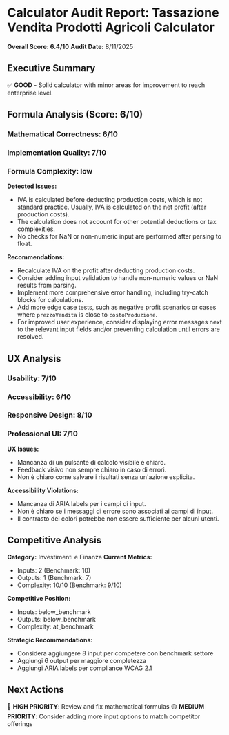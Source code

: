 # Calculator Audit Report: Tassazione Vendita Prodotti Agricoli Calculator

**Overall Score: 6.4/10**
**Audit Date:** 8/11/2025

## Executive Summary

✅ **GOOD** - Solid calculator with minor areas for improvement to reach enterprise level.

## Formula Analysis (Score: 6/10)

### Mathematical Correctness: 6/10
### Implementation Quality: 7/10
### Formula Complexity: low

**Detected Issues:**
- IVA is calculated before deducting production costs, which is not standard practice.  Usually, IVA is calculated on the net profit (after production costs).
- The calculation does not account for other potential deductions or tax complexities.
- No checks for NaN or non-numeric input are performed after parsing to float.

**Recommendations:**
- Recalculate IVA on the profit after deducting production costs.
- Consider adding input validation to handle non-numeric values or NaN results from parsing.
- Implement more comprehensive error handling, including try-catch blocks for calculations.
- Add more edge case tests, such as negative profit scenarios or cases where `prezzoVendita` is close to `costoProduzione`.
- For improved user experience, consider displaying error messages next to the relevant input fields and/or preventing calculation until errors are resolved.

## UX Analysis

### Usability: 7/10
### Accessibility: 6/10  
### Responsive Design: 8/10
### Professional UI: 7/10

**UX Issues:**
- Mancanza di un pulsante di calcolo visibile e chiaro.
- Feedback visivo non sempre chiaro in caso di errori.
- Non è chiaro come salvare i risultati senza un'azione esplicita.

**Accessibility Violations:**
- Mancanza di ARIA labels per i campi di input.
- Non è chiaro se i messaggi di errore sono associati ai campi di input.
- Il contrasto dei colori potrebbe non essere sufficiente per alcuni utenti.

## Competitive Analysis

**Category:** Investimenti e Finanza
**Current Metrics:**
- Inputs: 2 (Benchmark: 10)
- Outputs: 1 (Benchmark: 7)
- Complexity: 10/10 (Benchmark: 9/10)

**Competitive Position:**
- Inputs: below_benchmark
- Outputs: below_benchmark  
- Complexity: at_benchmark

**Strategic Recommendations:**
- Considera aggiungere 8 input per competere con benchmark settore
- Aggiungi 6 output per maggiore completezza
- Aggiungi ARIA labels per compliance WCAG 2.1

## Next Actions

🔴 **HIGH PRIORITY**: Review and fix mathematical formulas
🟡 **MEDIUM PRIORITY**: Consider adding more input options to match competitor offerings
